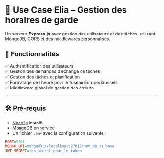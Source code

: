 # 🚀 Use Case Elia – Gestion des horaires de garde

Un serveur **Express.js** avec gestion des utilisateurs et des tâches, utilisant MongoDB, CORS et des middlewares personnalisés.  

## 📌 Fonctionnalités  
✅ Authentification des utilisateurs  
✅ Gestion des demandes d'échange de tâches  
✅ Gestion des tâches et planification  
✅ Formatage de l'heure pour le fuseau Europe/Brussels  
✅ Middleware global de gestion des erreurs  

---

## 🛠️ Pré-requis  

- [Node.js](https://nodejs.org/) installé  
- [MongoDB](https://www.mongodb.com/) en service  
- Un fichier `.env` avec la configuration suivante :  

```ini
PORT=5001
MONGO_URI=mongodb://localhost:27017/nom_de_ta_base
JWT_SECRET=ton_secret_pour_le_token
